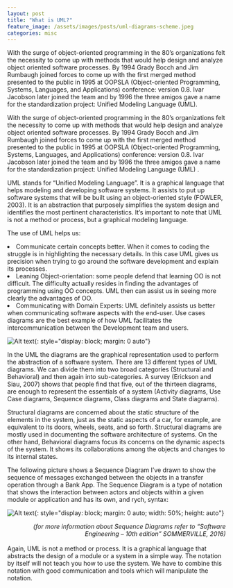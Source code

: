 ```yaml
---
layout: post
title: "What is UML?"
feature_image: /assets/images/posts/uml-diagrams-scheme.jpeg
categories: misc
---
```


With the surge of object-oriented programming in the 80’s organizations felt the necessity to come up with methods that would help design and analyze object oriented software processes. By 1994 Grady Bocch and Jim Rumbaugh joined forces to come up with the first merged method presented to the public in 1995 at OOPSLA (Object-oriented Programming, Systems, Languages, and Applications) conference: version 0.8. Ivar Jacobson later joined the team and by 1996 the three amigos gave a name for the standardization project: Unified Modeling Language (UML).

With the surge of object-oriented programming in the 80’s organizations felt the necessity to come up with methods that would help design and analyze object oriented software processes. By 1994 Grady Bocch and Jim Rumbaugh joined forces to come up with the first merged method presented to the public in 1995 at OOPSLA (Object-oriented Programming, Systems, Languages, and Applications) conference: version 0.8. Ivar Jacobson later joined the team and by 1996 the three amigos gave a name for the standardization project: Unified Modeling Language (UML) .

UML stands for “Unified Modeling Language”. It is a graphical language that helps modeling and developing software systems. It assists to put up software systems that will be built using an object-oriented style (FOWLER, 2003). It is an abstraction that purposely simplifies the system design and identifies the most pertinent characteristics. It’s important to note that UML is not a method or process, but a graphical modeling language.

The use of UML helps us:
<li>
Communicate certain concepts better. When it comes to coding the struggle is in highlighting the necessary details. In this case UML  gives us precision when trying to go around the software development and explain its processes.
</li>
<li>
Leaning Object-orientation: some people defend that learning OO is not difficult. The difficulty actually resides in finding the advantages of programming using OO concepts. UML then can assist us in seeing more clearly the advantages of OO. 
</li>
<li>
Communicating with Domain Experts: UML definitely assists us better when communicating software aspects with the end-user. Use cases diagrams are the best example of how UML facilitates the intercommunication between the Development team and users. 
  </li>


  ![Alt text]({{site.url}}/myblog/assets/images/posts/uml-diagrams-scheme.jpeg){: style="display: block; margin: 0 auto"}


In the UML the diagrams are the graphical representation used to perform the abstraction of a software system. There are 13 different types of UML diagrams. We can divide them into two broad categories (Structural and Behavioral) and then again into sub-categories.  A survey (Erickson and Siau, 2007) shows that people find that five, out of the thirteen diagrams, are enough to represent the essentials of a system (Activity diagrams, Use Case diagrams, Sequence diagrams, Class diagrams and State diagrams).

Structural diagrams are concerned about the static structure of the elements in the system, just as the static aspects of a car, for example, are equivalent to its doors, wheels, seats, and so forth. Structural diagrams are mostly used in documenting the software architecture of systems. On the other hand, Behavioral diagrams focus its concerns on the dynamic aspects of the system. It shows its collaborations among the objects and changes to its internal states.

The following picture shows a Sequence Diagram I’ve drawn to show the sequence of messages exchanged between the objects in a transfer operation through a Bank App. The Sequence Diagram is a type of notation that shows the interaction between actors and objects within a given module or application and has its own, and rych, syntax:

  ![Alt text]({{site.url}}/myblog/assets/images/posts/what-is-uml/sequence-diagram-gabriel.jpeg){: style="display: block; margin: 0 auto; width: 50%; height: auto"}

<div style="text-align: right">
  <em>(for more information about Sequence Diagrams refer to “Software Engineering – 10th edition” SOMMERVILLE, 2016)</em>
</div>
<br>
Again, UML is not a method or process. It is a graphical language that abstracts the design of a module or a system in a simple way. The notation by itself will not teach you how to use the system. We have to combine this notation with good communication and tools which will manipulate the notation. 

